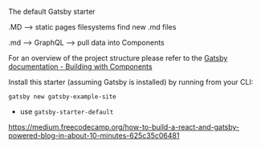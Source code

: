 The default Gatsby starter

.MD --> static pages
filesystems find new .md files

.md --> GraphQL --> pull data into Components

For an overview of the project structure please refer to the [Gatsby documentation - Building with Components](https://www.gatsbyjs.org/docs/building-with-components/)

Install this starter (assuming Gatsby is installed) by running from your CLI:
```
gatsby new gatsby-example-site
```

- use `gatsby-starter-default`

https://medium.freecodecamp.org/how-to-build-a-react-and-gatsby-powered-blog-in-about-10-minutes-625c35c06481
